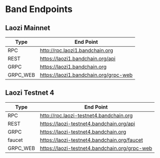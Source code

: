<!--
order: 5
-->

# Band Endpoints

## Laozi Mainnet

| Type     | End Point                             |
| -------- | ------------------------------------- |
| RPC      | http://rpc.laozi1.bandchain.org       |
| REST     | https://laozi1.bandchain.org/api      |
| GRPC     | https://laozi1.bandchain.org          |
| GRPC_WEB | https://laozi1.bandchain.org/grpc-web |

## Laozi Testnet 4

| Type     | End Point                                     |
| -------- | --------------------------------------------- |
| RPC      | http://rpc.laozi-testnet4.bandchain.org       |
| REST     | https://laozi-testnet4.bandchain.org/api      |
| GRPC     | https://laozi-testnet4.bandchain.org          |
| faucet   | https://laozi-testnet4.bandchain.org/faucet   |
| GRPC_WEB | https://laozi-testnet4.bandchain.org/grpc-web |
